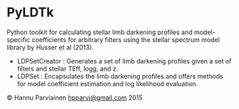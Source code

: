 # PyLDTk
Python toolkit for calculating stellar limb darkening profiles and model-specific coefficients for arbitrary filters using the stellar spectrum model library by Husser et al (2013).

 - LDPSetCreator : Generates a set of limb darkening profiles given a set of filters and stellar TEff, logg, and z.
 - LDPSet : Encapsulates the limb darkening profiles and offers methods for model coefficient estimation and log likelihood evaluation.

© Hannu Parviainen <hpparvi@gmail.com> 2015
